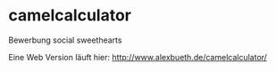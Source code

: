 # camelcalculator
Bewerbung social sweethearts

Eine Web Version läuft hier:
http://www.alexbueth.de/camelcalculator/